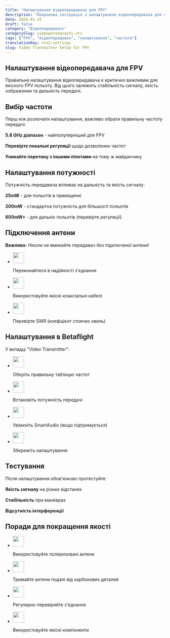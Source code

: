 ```yaml
---
title: "Налаштування відеопередавача для FPV"
description: "Покрокова інструкція з налаштування відеопередавача для стабільного FPV зв'язку"
date: 2024-01-15
draft: false
category: "Відеопередавачі"
categorySlug: videoperedavachi-vtx
tags: ["FPV", "відеопередавач", "налаштування", "частоти"]
translationKey: vtx2-settings
slug: Video Transmitter Setup for FPV
---
```




<section id="frequency" class="scroll-mt-24">
<h1 class="text-[20px] md:text-[24px] font-[Montserrat] mb-[10px] font-medium">Налаштування відеопередавача для FPV</h1>
<p class="text-[15px] md:text-[16px] font-[Montserrat]">Правильне налаштування відеопередавача є критично важливим для якісного FPV польоту. Від цього залежить стабільність сигналу, якість зображення та дальність передачі.

<h2 class="font-[Montserrat] text-[20px] lg:text-[24px] border-b border-[#ba0108] pb-3 font-normal mb-3 mt-[30px]">Вибір частоти</h2>
<p class="text-[16px] font-normal font-[Montserrat]">
Перш ніж розпочати налаштування, важливо обрати правильну частоту передачі:
<br />
<br />
<strong>5.8 GHz діапазон</strong> - найпопулярніший для FPV
<br />
<br />
<strong>Перевірте локальні регуляції</strong> щодо дозволених частот
<br />
<br />
<strong>Уникайте перетину з іншими пілотами</strong> на тому ж майданчику
</p>
</section>

<section id="power" class="mt-10 scroll-mt-24">
<h2 class="font-[Montserrat] text-[20px] lg:text-[24px] border-b border-[#ba0108] pb-3 font-normal mb-3">Налаштування потужності</h2>
<p class="text-[16px] font-normal font-[Montserrat]">
Потужність передавача впливає на дальність та якість сигналу:
<br />
<br />
<strong>25mW</strong> - для польотів в приміщенні
<br />
<br />
<strong>200mW</strong> - стандартна потужність для більшості польотів
<br />
<br />
<strong>600mW+</strong> - для дальніх польотів (перевірте регуляції)
</p>
</section>

<section id="antenna" class="scroll-mt-24 mt-10 bg-[#f5f5f5] px-[29px] py-[27px]">
<h2 class="font-[Montserrat] text-[20px] lg:text-[24px] border-b border-[#ba0108] pb-3 font-normal mb-3">Підключення антени</h2>
<p class="text-[16px] font-normal font-[Montserrat]">
<strong>Важливо:</strong> Ніколи не вмикайте передавач без підключеної антени!
</p>
<ul class="list-disc pl-5 space-y-2 text-[#333]">
<li class="flex gap-3 items-center">
<img width="35" height="35" src="/img/list-guide-one.png" alt="" style="filter: none; box-shadow: none;" />
<p class="text-[16px] font-normal font-[Montserrat]">
Переконайтеся в надійності з'єднання
</p>
</li>

<li class="flex gap-3 items-center">
<img width="35" height="35" src="/img/list-guide-two.png" alt="" style="filter: none; box-shadow: none;" />
<p class="text-[16px] font-normal font-[Montserrat]">
Використовуйте якісні коаксіальні кабелі
</p>
</li>

<li class="flex gap-3 items-center">
<img width="35" height="35" src="/img/list-guide-three.png" alt="" style="filter: none; box-shadow: none;" />
<p class="text-[16px] font-normal font-[Montserrat]">
Перевірте SWR (коефіцієнт стоячих хвиль)
</p>
</li>
</ul>
</section>

<section id="betaflight" class="mt-10 scroll-mt-24">
<h2 class="font-[Montserrat] text-[20px] lg:text-[24px] border-b border-[#ba0108] pb-3 font-normal mb-3">Налаштування в Betaflight</h2>
<p class="text-[16px] font-normal font-[Montserrat]">
У вкладці "Video Transmitter":
</p>
<ul class="list-disc pl-5 space-y-2 text-[#333]">
<li class="flex gap-3 items-center">
<img width="35" height="35" src="/img/list-guide-one.png" alt="" style="filter: none; box-shadow: none;" />
<p class="text-[16px] font-normal font-[Montserrat]">
Оберіть правильну таблицю частот
</p>
</li>

<li class="flex gap-3 items-center">
<img width="35" height="35" src="/img/list-guide-two.png" alt="" style="filter: none; box-shadow: none;" />
<p class="text-[16px] font-normal font-[Montserrat]">
Встановіть потужність передачі
</p>
</li>

<li class="flex gap-3 items-center">
<img width="35" height="35" src="/img/list-guide-three.png" alt="" style="filter: none; box-shadow: none;" />
<p class="text-[16px] font-normal font-[Montserrat]">
Увімкніть SmartAudio (якщо підтримується)
</p>
</li>

<li class="flex gap-3 items-center">
<img width="35" height="35" src="/img/list-guide-four.png" alt="" style="filter: none; box-shadow: none;" />
<p class="text-[16px] font-normal font-[Montserrat]">
Збережіть налаштування
</p>
</li>
</ul>
</section>

<section id="testing" class="mt-10 scroll-mt-24">
<h2 class="font-[Montserrat] text-[20px] lg:text-[24px] border-b border-[#ba0108] pb-3 font-normal mb-3">Тестування</h2>
<p class="text-[16px] font-normal font-[Montserrat]">
Після налаштування обов'язково протестуйте:
<br />
<br />
<strong>Якість сигналу</strong> на різних відстанях
<br />
<br />
<strong>Стабільність</strong> при маневрах
<br />
<br />
<strong>Відсутність інтерференції</strong>
</p>
</section>

<section id="tips" class="mt-10 scroll-mt-24">
<h2 class="font-[Montserrat] text-[20px] lg:text-[24px] border-b border-[#ba0108] pb-3 font-normal mb-3">Поради для покращення якості</h2>
<ul class="list-disc pl-5 space-y-2 text-[#333]">
<li class="flex gap-3 items-center">
<img width="35" height="35" src="/img/list-guide-one.png" alt="" style="filter: none; box-shadow: none;" />
<p class="text-[16px] font-normal font-[Montserrat]">
Використовуйте поляризовані антени
</p>
</li>

<li class="flex gap-3 items-center">
<img width="35" height="35" src="/img/list-guide-two.png" alt="" style="filter: none; box-shadow: none;" />
<p class="text-[16px] font-normal font-[Montserrat]">
Тримайте антени подалі від карбонових деталей
</p>
</li>

<li class="flex gap-3 items-center">
<img width="35" height="35" src="/img/list-guide-three.png" alt="" style="filter: none; box-shadow: none;" />
<p class="text-[16px] font-normal font-[Montserrat]">
Регулярно перевіряйте з'єднання
</p>
</li>

<li class="flex gap-3 items-center">
<img width="35" height="35" src="/img/list-guide-four.png" alt="" style="filter: none; box-shadow: none;" />
<p class="text-[16px] font-normal font-[Montserrat]">
Використовуйте якісні компоненти
</p>
</li>
</ul>
</section>
